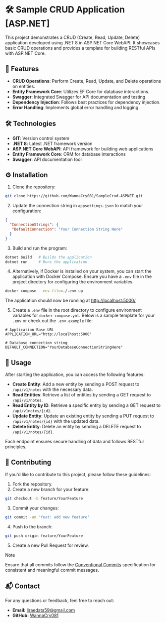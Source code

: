 # 🛠️ Sample CRUD Application [ASP.NET]

This project demonstrates a CRUD (Create, Read, Update, Delete) application developed using .NET 8 in ASP.NET Core WebAPI. It showcases basic CRUD operations and provides a template for building RESTful APIs with ASP.NET Core.

## 🚀 Features

- **CRUD Operations**: Perform Create, Read, Update, and Delete operations on entities.
- **Entity Framework Core**: Utilizes EF Core for database interactions.
- **Swagger**: Integrated Swagger for API documentation and testing.
- **Dependency Injection**: Follows best practices for dependency injection.
- **Error Handling**: Implements global error handling and logging.

## 🛠️ Technologies

- **GIT**: Version control system
- **.NET 8**: Latest .NET framework version
- **ASP.NET Core WebAPI**: API framework for building web applications
- **Entity Framework Core**: ORM for database interactions
- **Swagger**: API documentation tool

## ⚙️ Installation

1. Clone the repository:

  ```bash
  git clone https://github.com/WannaCry081/SampleCrud-ASPNET.git
  ```

2. Update the connection string in `appsettings.json` to match your configuration:

  ```json
  {
    "ConnectionStrings": {
     "DefaultConnection": "Your Connection String Here"
    }
  }
  ```

3. Build and run the program:

  ```bash
  dotnet build   # Builds the application
  dotnet run     # Runs the application
  ```

4. Alternatively, if Docker is installed on your system, you can start the application with Docker Compose. Ensure you have a `.env` file in the project directory for configuring the environment variables.

  ```bash
  docker compose --env-file=./.env up
  ```

  The application should now be running at [http://localhost:5000/](http://localhost:5000/swagger/index.html)

5. Create a `.env` file in the root directory to configure environment variables for `docker-compose.yml`. Below is a sample template for your `.env` or check out the `.env.example` file:

  ```
  # Application Base URL
  APPLICATION_URL="http://localhost:5000"

  # Database connection string
  DEFAULT_CONNECTION="YourDatabaseConnectionStringHere"
  ```

## 📖 Usage

After starting the application, you can access the following features:

- **Create Entity**: Add a new entity by sending a POST request to `/api/v1/notes` with the necessary data.
- **Read Entities**: Retrieve a list of entities by sending a GET request to `/api/v1/notes`.
- **Read Entity by ID**: Retrieve a specific entity by sending a GET request to `/api/v1notes/{id}`.
- **Update Entity**: Update an existing entity by sending a PUT request to `/api/v1/notes/{id}` with the updated data.
- **Delete Entity**: Delete an entity by sending a DELETE request to `/api/v1/notes/{id}`.

Each endpoint ensures secure handling of data and follows RESTful principles.

## 🤝 Contributing

If you'd like to contribute to this project, please follow these guidelines:

1. Fork the repository.
2. Create a new branch for your feature:
  ```bash
  git checkout -b feature/YourFeature
  ```
3. Commit your changes:
  ```bash
  git commit -am 'feat: add new feature'
  ```
4. Push to the branch:
  ```bash
  git push origin feature/YourFeature
  ```
5. Create a new Pull Request for review.

> [!NOTE]
> Ensure that all commits follow the [Conventional Commits](https://www.conventionalcommits.org/en/v1.0.0-beta.2/) specification for consistent and meaningful commit messages.

## 📬 Contact

For any questions or feedback, feel free to reach out:

- **Email:** liraedata59@gmail.com
- **GitHub:** [WannaCry081](https://github.com/WannaCry081)
